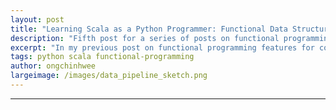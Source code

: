```yaml
---
layout: post
title: "Learning Scala as a Python Programmer: Functional Data Structures for Reproducible Data Pipelines"
description: "Fifth post for a series of posts on functional programming for data engineering"
excerpt: "In my previous post on functional programming features for control flow, I explored the map-filter-reduce trio of higher-order functions and how they can be used in designing functional data pipelines. In this post, we will explore the concept of functional data structures and how they enable us to design functional data pipelines that are reproducible at scale."
tags: python scala functional-programming
author: ongchinhwee
largeimage: /images/data_pipeline_sketch.png
---
```

---